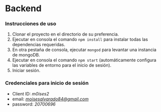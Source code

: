 # Backend

### Instrucciones de uso
  1. Clonar el proyecto en el directorio de su preferencia.
  2. Ejecutar en consola el comando `npm install` para instalar todas las dependencias requeridas.
  3. En otra pestaña de consola, ejecutar `mongod` para levantar una instancia de mongoDB.
  4. Ejecutar en consola el comando `npm start` (automáticamente configura las variables de entorno para el inicio de sesión).
  5. Iniciar sesión.

### Credenciales para inicio de sesión
  * Client ID: *m0ises2*
  * email: *moisesalvarado84@gmail.com*
  * password: *20700696*
